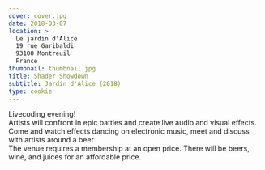 ```yaml
---
cover: cover.jpg
date: 2018-03-07
location: >
  Le jardin d'Alice
  19 rue Garibaldi
  93100 Montreuil
  France
thumbnail: thumbnail.jpg
title: Shader Showdown
subtitle: Jardin d'Alice (2018)
type: cookie
---
```


Livecoding evening!  
Artists will confront in epic battles and create live audio and visual effects.  
Come and watch effects dancing on electronic music, meet and discuss with artists around a beer.  
The venue requires a membership at an open price. There will be beers, wine, and juices for an affordable price.
